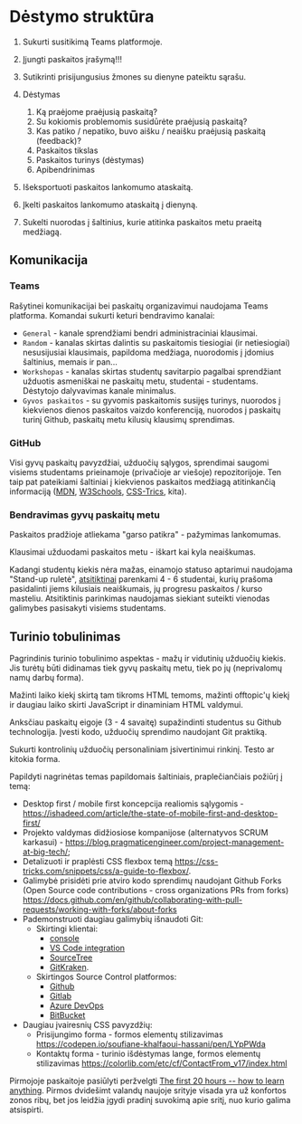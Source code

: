 # Dėstymo struktūra

1. Sukurti susitikimą Teams platformoje.
2. Įjungti paskaitos įrašymą!!!
3. Sutikrinti prisijungusius žmones su dienyne pateiktu sąrašu.

4. Dėstymas

    1. Ką praėjome praėjusią paskaitą?
    2. Su kokiomis problemomis susidūrėte praėjusią paskaitą?
    3. Kas patiko / nepatiko, buvo aišku / neaišku praėjusią paskaitą (feedback)?
    4. Paskaitos tikslas
    5. Paskaitos turinys (dėstymas)
    6. Apibendrinimas

5. Išeksportuoti paskaitos lankomumo ataskaitą.
6. Įkelti paskaitos lankomumo ataskaitą į dienyną.
7. Sukelti nuorodas į šaltinius, kurie atitinka paskaitos metu praeitą medžiagą.

## Komunikacija

### Teams

Rašytinei komunikacijai bei paskaitų organizavimui naudojama Teams platforma. Komandai sukurti keturi bendravimo kanalai:

-   `General` - kanale sprendžiami bendri administraciniai klausimai.
-   `Random` - kanalas skirtas dalintis su paskaitomis tiesiogiai (ir netiesiogiai) nesusijusiai klausimais, papildoma medžiaga, nuorodomis į įdomius šaltinius, memais ir pan...
-   `Workshopas` - kanalas skirtas studentų savitarpio pagalbai sprendžiant užduotis asmeniškai ne paskaitų metu, studentai - studentams. Dėstytojo dalyvavimas kanale minimalus.
-   `Gyvos paskaitos` - su gyvomis paskaitomis susijęs turinys, nuorodos į kiekvienos dienos paskaitos vaizdo konferenciją, nuorodos į paskaitų turinį Github, paskaitų metu kilusių klausimų sprendimas.

### GitHub

Visi gyvų paskaitų pavyzdžiai, užduočių sąlygos, sprendimai saugomi visiems studentams prieinamoje (privačioje ar viešoje) repozitorijoje. Ten taip pat pateikiami šaltiniai į kiekvienos paskaitos medžiagą atitinkančią informaciją ([MDN](https://developer.mozilla.org/en-US/), [W3Schools](https://www.w3schools.com/), [CSS-Trics](https://css-tricks.com/), kita).

### Bendravimas gyvų paskaitų metu

Paskaitos pradžioje atliekama "garso patikra" - pažymimas lankomumas.

Klausimai užduodami paskaitos metu - iškart kai kyla neaiškumas.

Kadangi studentų kiekis nėra mažas, einamojo statuso aptarimui naudojama "Stand-up ruletė", [atsitiktinai](https://www.random.org/lists/) parenkami 4 - 6 studentai, kurių prašoma pasidalinti jiems kilusiais neaiškumais, jų progresu paskaitos / kurso masteliu. Atsitiktinis parinkimas naudojamas siekiant suteikti vienodas galimybes pasisakyti visiems studentams.

## Turinio tobulinimas

Pagrindinis turinio tobulinimo aspektas - mažų ir vidutinių užduočių kiekis. Jis turėtų būti didinamas tiek gyvų paskaitų metu, tiek po jų (neprivalomų namų darbų forma).

Mažinti laiko kiekį skirtą tam tikroms HTML temoms, mažinti offtopic'ų kiekį ir daugiau laiko skirti JavaScript ir dinaminiam HTML valdymui.

Anksčiau paskaitų eigoje (3 - 4 savaitę) supažindinti studentus su Github technologija. Įvesti kodo, užduočių sprendimo naudojant Git praktiką.

Sukurti kontrolinių užduočių personaliniam įsivertinimui rinkinį. Testo ar kitokia forma.

Papildyti nagrinėtas temas papildomais šaltiniais, praplečiančiais požiūrį į temą:

-   Desktop first / mobile first koncepcija realiomis sąlygomis - <https://ishadeed.com/article/the-state-of-mobile-first-and-desktop-first/>
-   Projekto valdymas didžiosiose kompanijose (alternatyvos SCRUM karkasui) - <https://blog.pragmaticengineer.com/project-management-at-big-tech/>;
-   Detalizuoti ir praplėsti CSS flexbox temą <https://css-tricks.com/snippets/css/a-guide-to-flexbox/>.
-   Galimybė prisidėti prie atviro kodo sprendimų naudojant Github Forks (Open Source code contributions - cross organizations PRs from forks) <https://docs.github.com/en/github/collaborating-with-pull-requests/working-with-forks/about-forks>
-   Pademonstruoti daugiau galimybių išnaudoti Git:
    -   Skirtingi klientai:
        -   [console](https://dzone.com/articles/top-20-git-commands-with-examples)
        -   [VS Code integration](https://code.visualstudio.com/docs/editor/versioncontrol)
        -   [SourceTree](https://www.sourcetreeapp.com/)
        -   [GitKraken](https://www.gitkraken.com/).
    -   Skirtingos Source Control platformos:
        -   [Github](https://github.com/)
        -   [Gitlab](https://about.gitlab.com/)
        -   [Azure DevOps](https://azure.microsoft.com/en-us/services/devops/)
        -   [BitBucket](https://bitbucket.org/)
-   Daugiau įvairesnių CSS pavyzdžių:
    -   Prisijungimo forma - formos elementų stilizavimas <https://codepen.io/soufiane-khalfaoui-hassani/pen/LYpPWda>
    -   Kontaktų forma - turinio išdėstymas lange, formos elementų stilizavimas <https://colorlib.com/etc/cf/ContactFrom_v17/index.html>

Pirmojoje paskaitoje pasiūlyti peržvelgti [The first 20 hours -- how to learn anything](https://www.youtube.com/watch?v=5MgBikgcWnY&ab_channel=TEDxTalks). Pirmos dvidešimt valandų naujoje srityje visada yra už konfortos zonos ribų, bet jos leidžia įgydi pradinį suvokimą apie sritį, nuo kurio galima atsispirti.
